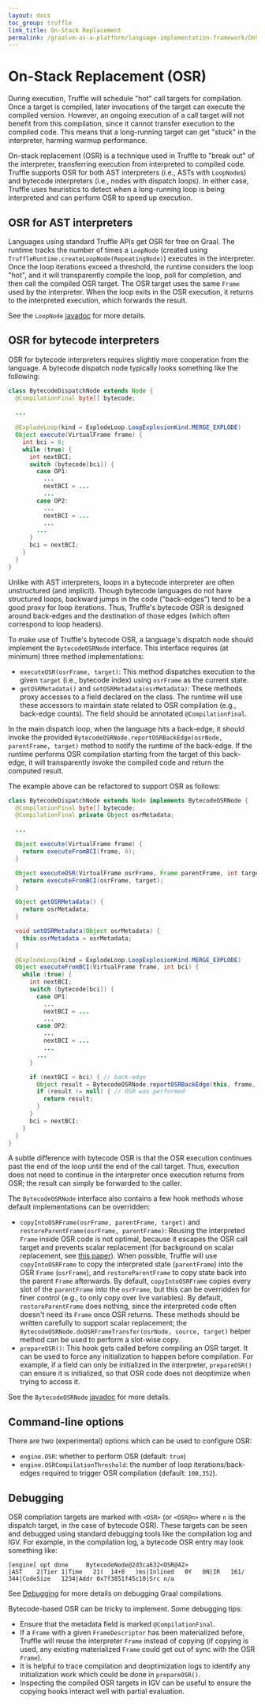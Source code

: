 ```yaml
---
layout: docs
toc_group: truffle
link_title: On-Stack Replacement 
permalink: /graalvm-as-a-platform/language-implementation-framework/OnStackReplacement/
---
```

# On-Stack Replacement (OSR)

During execution, Truffle will schedule "hot" call targets for compilation.
Once a target is compiled, later invocations of the target can execute the compiled version.
However, an ongoing execution of a call target will not benefit from this compilation, since it cannot transfer execution to the compiled code.
This means that a long-running target can get "stuck" in the interpreter, harming warmup performance.

On-stack replacement (OSR) is a technique used in Truffle to "break out" of the interpreter, transferring execution from interpreted to compiled code.
Truffle supports OSR for both AST interpreters (i.e., ASTs with `LoopNode`s) and bytecode interpreters (i.e., nodes with dispatch loops).
In either case, Truffle uses heuristics to detect when a long-running loop is being interpreted and can perform OSR to speed up execution.

## OSR for AST interpreters 

Languages using standard Truffle APIs get OSR for free on Graal.
The runtime tracks the number of times a `LoopNode` (created using `TruffleRuntime.createLoopNode(RepeatingNode)`) executes in the interpreter.
Once the loop iterations exceed a threshold, the runtime considers the loop "hot", and it will transparently compile the loop, poll for completion, and then call the compiled OSR target.
The OSR target uses the same `Frame` used by the interpreter.
When the loop exits in the OSR execution, it returns to the interpreted execution, which forwards the result.

See the `LoopNode` [javadoc](https://www.graalvm.org/truffle/javadoc/com/oracle/truffle/api/nodes/LoopNode.html) for more details.

## OSR for bytecode interpreters

OSR for bytecode interpreters requires slightly more cooperation from the language.
A bytecode dispatch node typically looks something like the following:

```java
class BytecodeDispatchNode extends Node {
  @CompilationFinal byte[] bytecode;
  
  ...
  
  @ExplodeLoop(kind = ExplodeLoop.LoopExplosionKind.MERGE_EXPLODE)
  Object execute(VirtualFrame frame) {
    int bci = 0;
    while (true) {
      int nextBCI;
      switch (bytecode[bci]) {
        case OP1:
          ...
          nextBCI = ...
          ...
        case OP2:
          ...
          nextBCI = ...
          ...
        ...
      }
      bci = nextBCI;
    }
  }
}
```

Unlike with AST interpreters, loops in a bytecode interpreter are often unstructured (and implicit).
Though bytecode languages do not have structured loops, backward jumps in the code ("back-edges") tend to be a good proxy for loop iterations.
Thus, Truffle's bytecode OSR is designed around back-edges and the destination of those edges (which often correspond to loop headers).

To make use of Truffle's bytecode OSR, a language's dispatch node should implement the `BytecodeOSRNode` interface.
This interface requires (at minimum) three method implementations:

- `executeOSR(osrFrame, target)`: This method dispatches execution to the given `target` (i.e., bytecode index) using `osrFrame` as the current state.
- `getOSRMetadata()` and `setOSRMetadata(osrMetadata)`: These methods proxy accesses to a field declared on the class. The runtime will use these accessors to maintain state related to OSR compilation (e.g., back-edge counts). The field should be annotated `@CompilationFinal`.

In the main dispatch loop, when the language hits a back-edge, it should invoke the provided `BytecodeOSRNode.reportOSRBackEdge(osrNode, parentFrame, target)` method to notify the runtime of the back-edge.
If the runtime performs OSR compilation starting from the target of this back-edge, it will transparently invoke the compiled code and return the computed result.

The example above can be refactored to support OSR as follows:

```java
class BytecodeDispatchNode extends Node implements BytecodeOSRNode {
  @CompilationFinal byte[] bytecode;
  @CompilationFinal private Object osrMetadata;
  
  ...

  Object execute(VirtualFrame frame) {
    return executeFromBCI(frame, 0);
  }

  Object executeOSR(VirtualFrame osrFrame, Frame parentFrame, int target) {
    return executeFromBCI(osrFrame, target);
  }

  Object getOSRMetadata() {
    return osrMetadata;
  }

  void setOSRMetadata(Object osrMetadata) {
    this.osrMetadata = osrMetadata;
  }

  @ExplodeLoop(kind = ExplodeLoop.LoopExplosionKind.MERGE_EXPLODE)
  Object executeFromBCI(VirtualFrame frame, int bci) {
    while (true) {
      int nextBCI;
      switch (bytecode[bci]) {
        case OP1:
          ...
          nextBCI = ...
          ...
        case OP2:
          ...
          nextBCI = ...
          ...
        ...
      }

      if (nextBCI < bci) { // back-edge
        Object result = BytecodeOSRNode.reportOSRBackEdge(this, frame, nextBCI);
        if (result != null) { // OSR was performed
          return result;
        }
      }
      bci = nextBCI;
    }
  }
}
```

A subtle difference with bytecode OSR is that the OSR execution continues past the end of the loop until the end of the call target.
Thus, execution does not need to continue in the interpreter once execution returns from OSR; the result can simply be forwarded to the caller.

The `BytecodeOSRNode` interface also contains a few hook methods whose default implementations can be overridden:

- `copyIntoOSRFrame(osrFrame, parentFrame, target)` and `restoreParentFrame(osrFrame, parentFrame)`: Reusing the interpreted `Frame` inside OSR code is not optimal, because it escapes the OSR call target and prevents scalar replacement (for background on scalar replacement, see [this paper](https://dl.acm.org/doi/10.1145/2581122.2544157)).
When possible, Truffle will use `copyIntoOSRFrame` to copy the interpreted state (`parentFrame`) into the OSR `Frame` (`osrFrame`), and `restoreParentFrame` to copy state back into the parent `Frame` afterwards.
By default, `copyIntoOSRFrame` copies every slot of the `parentFrame` into the `osrFrame`, but this can be overridden for finer control (e.g., to only copy over live variables).
By default, `restoreParentFrame` does nothing, since the interpreted code often doesn't need its `Frame` once OSR returns.
These methods should be written carefully to support scalar replacement; the `BytecodeOSRNode.doOSRFrameTransfer(osrNode, source, target)` helper method can be used to perform a slot-wise copy.
- `prepareOSR()`: This hook gets called before compiling an OSR target.
It can be used to force any initialization to happen before compilation.
For example, if a field can only be initialized in the interpreter, `prepareOSR()` can ensure it is initialized, so that OSR code does not deoptimize when trying to access it.

See the `BytecodeOSRNode` [javadoc](https://www.graalvm.org/truffle/javadoc/com/oracle/truffle/api/nodes/BytecodeOSRNode.html) for more details.

## Command-line options
There are two (experimental) options which can be used to configure OSR:
- `engine.OSR`: whether to perform OSR (default: `true`)
- `engine.OSRCompilationThreshold`: the number of loop iterations/back-edges required to trigger OSR compilation (default: `100,352`).

## Debugging
OSR compilation targets are marked with `<OSR>` (or `<OSR@n>` where `n` is the dispatch target, in the case of bytecode OSR).
These targets can be seen and debugged using standard debugging tools like the compilation log and IGV.
For example, in the compilation log, a bytecode OSR entry may look something like:

```
[engine] opt done     BytecodeNode@2d3ca632<OSR@42>                               |AST    2|Tier 1|Time   21(  14+8   )ms|Inlined   0Y   0N|IR   161/  344|CodeSize   1234|Addr 0x7f3851f45c10|Src n/a
```

See [Debugging](https://github.com/oracle/graal/blob/master/compiler/docs/Debugging.md) for more details on debugging Graal compilations. 

Bytecode-based OSR can be tricky to implement. Some debugging tips:

- Ensure that the metadata field is marked `@CompilationFinal`.
- If a `Frame` with a given `FrameDescriptor` has been materialized before, Truffle will reuse the interpreter `Frame` instead of copying (if copying is used, any existing materialized `Frame` could get out of sync with the OSR `Frame`).
- It is helpful to trace compilation and deoptimization logs to identify any initialization work which could be done in `prepareOSR()`.
- Inspecting the compiled OSR targets in IGV can be useful to ensure the copying hooks interact well with partial evaluation.
